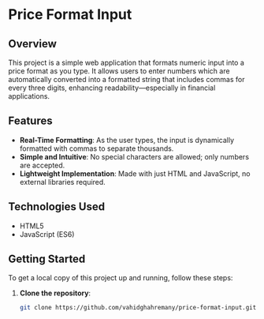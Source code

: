 # Price Format Input

## Overview

This project is a simple web application that formats numeric input into a price format as you type. It allows users to enter numbers which are automatically converted into a formatted string that includes commas for every three digits, enhancing readability—especially in financial applications.

## Features

- **Real-Time Formatting**: As the user types, the input is dynamically formatted with commas to separate thousands.
- **Simple and Intuitive**: No special characters are allowed; only numbers are accepted.
- **Lightweight Implementation**: Made with just HTML and JavaScript, no external libraries required.

## Technologies Used

- HTML5
- JavaScript (ES6)

## Getting Started

To get a local copy of this project up and running, follow these steps:

1. **Clone the repository**:
   ```bash
   git clone https://github.com/vahidghahremany/price-format-input.git
